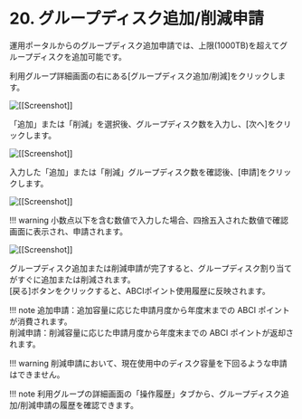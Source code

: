 # 20. グループディスク追加/削減申請

運用ポータルからのグループディスク追加申請では、上限(1000TB)を超えてグループディスクを追加可能です。

利用グループ詳細画面の右にある[グループディスク追加/削減]をクリックします。

![[[Screenshot]]](img/20_A.png)

「追加」または「削減」を選択後、グループディスク数を入力し、[次へ]をクリックします。

![[[Screenshot]]](img/20_B.png)

入力した「追加」または「削減」グループディスク数を確認後、[申請]をクリックします。

![[[Screenshot]]](img/20_C.png)

!!! warning
    小数点以下を含む数値で入力した場合、四捨五入された数値で確認画面に表示され、申請されます。

![[[Screenshot]]](img/20_D.png)

グループディスク追加または削減申請が完了すると、グループディスク割り当てがすぐに追加または削減されます。  
[戻る]ボタンをクリックすると、ABCIポイント使用履歴に反映されます。

!!! note
    追加申請：追加容量に応じた申請月度から年度末までの ABCI ポイントが消費されます。  
    削減申請：削減容量に応じた申請月度から年度末までの ABCI ポイントが返却されます。  

!!! warning
    削減申請において、現在使用中のディスク容量を下回るような申請はできません。

!!! note
    利用グループの詳細画面の「操作履歴」タブから、グループディスク追加/削減申請の履歴を確認できます。